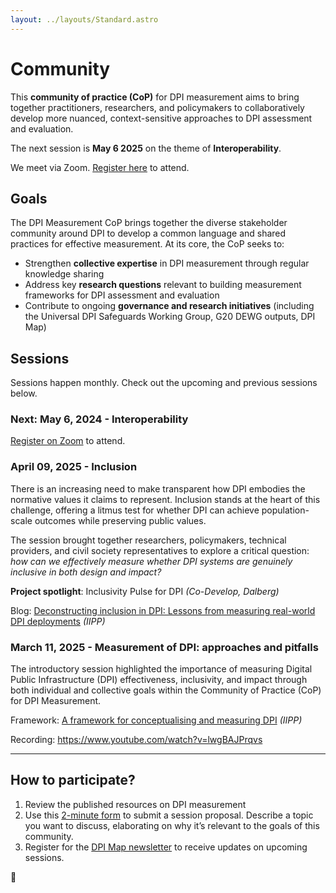 ```yaml
---
layout: ../layouts/Standard.astro
---
```


# Community

This **community of practice (CoP)** for DPI measurement aims to bring together practitioners, researchers, and policymakers to collaboratively develop more nuanced, context-sensitive approaches to DPI assessment and evaluation.

The next session is **May 6 2025** on the theme of **Interoperability**.

We meet via Zoom. [Register here](https://ucl.zoom.us/meeting/register/cD9gPKuQR7WiDYB3ZNSS-g#/registration) to attend.


## Goals

The DPI Measurement CoP brings together the diverse stakeholder community around DPI to develop a common language and shared practices for effective measurement. At its core, the CoP seeks to:

- Strengthen **collective expertise** in DPI measurement through regular knowledge sharing
- Address key **research questions** relevant to building measurement frameworks for DPI assessment and evaluation
- Contribute to ongoing **governance and research initiatives** (including the Universal DPI Safeguards Working Group, G20 DEWG outputs, DPI Map)


## Sessions

Sessions happen monthly. Check out the upcoming and previous sessions below.


### Next: May 6, 2024 - Interoperability

[Register on Zoom](https://ucl.zoom.us/meeting/register/cD9gPKuQR7WiDYB3ZNSS-g#/registration) to attend.


### April 09, 2025 - Inclusion

There is an increasing need to make transparent how DPI embodies the normative values it claims to represent. Inclusion stands at the heart of this challenge, offering a litmus test for whether DPI can achieve population-scale outcomes while preserving public values.

The session brought together researchers, policymakers, technical providers, and civil society representatives to explore a critical question: _how can we effectively measure whether DPI systems are genuinely inclusive in both design and impact?_

**Project spotlight**: Inclusivity Pulse for DPI _(Co-Develop, Dalberg)_

Blog: [Deconstructing inclusion in DPI: Lessons from measuring real-world DPI deployments](https://medium.com/iipp-blog/deconstructing-inclusion-in-dpi-lessons-from-measuring-real-world-dpi-deployments-743cfb4bbfc1) _(IIPP)_


### March 11, 2025 - Measurement of DPI: approaches and pitfalls

The introductory session highlighted the importance of measuring Digital Public Infrastructure (DPI) effectiveness, inclusivity, and impact through both individual and collective goals within the Community of Practice (CoP) for DPI Measurement⁠⁠.

Framework: [A framework for conceptualising and measuring DPI](https://www.ucl.ac.uk/bartlett/public-purpose/publications/2025/jan/digital-public-infrastructure-framework-conceptualisation-and-measurement) _(IIPP)_

Recording: https://www.youtube.com/watch?v=lwgBAJPrqvs

---

## How to participate?

1. Review the published resources on DPI measurement
2. Use this [2-minute form](https://forms.gle/hiFG2e1LDo37GunV8) to submit a session proposal. Describe a topic you want to discuss, elaborating on why it’s relevant to the goals of this community.
3. Register for the [DPI Map newsletter](https://forms.gle/exibBtcyYb7HsUCx5) to receive updates on upcoming sessions.


<div class="text-center py-8 text-xl">
🤝
</div>
